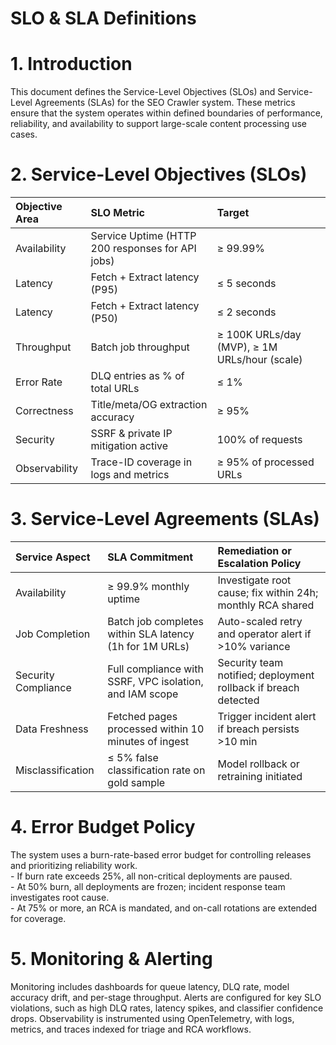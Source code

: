 # SLO & SLA Definitions

# **1\. Introduction**

This document defines the Service-Level Objectives (SLOs) and Service-Level Agreements (SLAs) for the SEO Crawler system. These metrics ensure that the system operates within defined boundaries of performance, reliability, and availability to support large-scale content processing use cases.

# **2\. Service-Level Objectives (SLOs)**

| Objective Area | SLO Metric | Target |
| :---- | :---- | :---- |
| Availability | Service Uptime (HTTP 200 responses for API jobs) | ≥ 99.99% |
| Latency | Fetch \+ Extract latency (P95) | ≤ 5 seconds |
| Latency | Fetch \+ Extract latency (P50) | ≤ 2 seconds |
| Throughput | Batch job throughput | ≥ 100K URLs/day (MVP), ≥ 1M URLs/hour (scale) |
| Error Rate | DLQ entries as % of total URLs | ≤ 1% |
| Correctness | Title/meta/OG extraction accuracy | ≥ 95% |
| Security | SSRF & private IP mitigation active | 100% of requests |
| Observability | Trace-ID coverage in logs and metrics | ≥ 95% of processed URLs |

# **3\. Service-Level Agreements (SLAs)**

| Service Aspect | SLA Commitment | Remediation or Escalation Policy |
| :---- | :---- | :---- |
| Availability | ≥ 99.9% monthly uptime | Investigate root cause; fix within 24h; monthly RCA shared |
| Job Completion | Batch job completes within SLA latency (1h for 1M URLs) | Auto-scaled retry and operator alert if \>10% variance |
| Security Compliance | Full compliance with SSRF, VPC isolation, and IAM scope | Security team notified; deployment rollback if breach detected |
| Data Freshness | Fetched pages processed within 10 minutes of ingest | Trigger incident alert if breach persists \>10 min |
| Misclassification | ≤ 5% false classification rate on gold sample | Model rollback or retraining initiated |

# **4\. Error Budget Policy**

The system uses a burn-rate-based error budget for controlling releases and prioritizing reliability work.  
\- If burn rate exceeds 25%, all non-critical deployments are paused.  
\- At 50% burn, all deployments are frozen; incident response team investigates root cause.  
\- At 75% or more, an RCA is mandated, and on-call rotations are extended for coverage.

# **5\. Monitoring & Alerting**

Monitoring includes dashboards for queue latency, DLQ rate, model accuracy drift, and per-stage throughput. Alerts are configured for key SLO violations, such as high DLQ rates, latency spikes, and classifier confidence drops. Observability is instrumented using OpenTelemetry, with logs, metrics, and traces indexed for triage and RCA workflows.